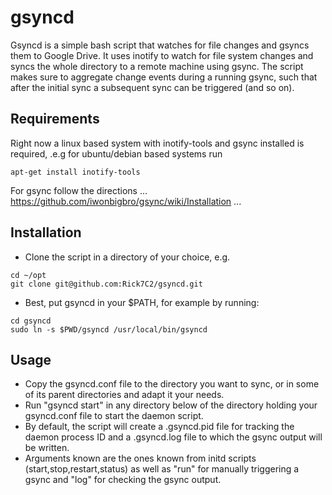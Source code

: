 gsyncd
=====

Gsyncd is a simple bash script that watches for file changes and gsyncs them to Google Drive. It uses inotify to watch for file system changes and syncs the whole directory to a remote machine using gsync. The script makes sure to aggregate change events during a running gsync, such that after the initial sync a subsequent sync can be triggered (and so on).

Requirements
------------
Right now a linux based system with inotify-tools and gsync installed is required, .e.g for ubuntu/debian based systems run
```
apt-get install inotify-tools
```

For gsync follow the directions
...
https://github.com/iwonbigbro/gsync/wiki/Installation
...


Installation
------------
 * Clone the script in a directory of your choice, e.g.
```
cd ~/opt
git clone git@github.com:Rick7C2/gsyncd.git
```
 * Best, put gsyncd in your $PATH, for example by running:
```
cd gsyncd
sudo ln -s $PWD/gsyncd /usr/local/bin/gsyncd
```

Usage
-----
* Copy the gsyncd.conf file to the directory you want to sync, or in some of its parent directories and adapt it your needs.
* Run "gsyncd start" in any directory below of the directory holding your gsyncd.conf file to start the daemon script.
* By default, the script will create a .gsyncd.pid file for tracking the daemon process ID and a .gsyncd.log file to which the gsync output will be written.
* Arguments known are the ones known from initd scripts (start,stop,restart,status) as well as "run" for manually triggering a gsync and "log" for checking the gsync output.
